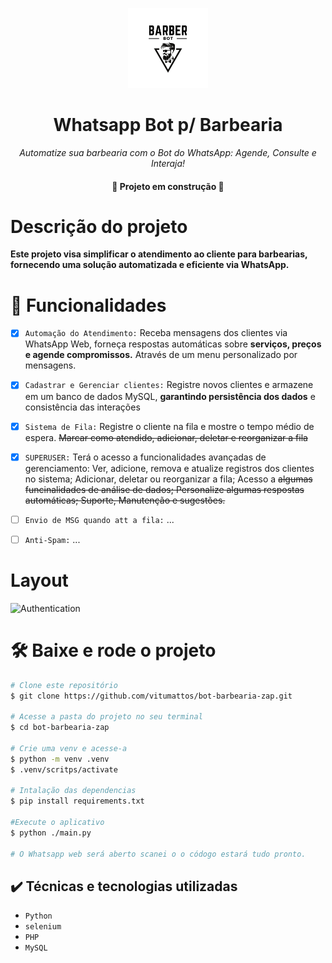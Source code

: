 <p align="center">
  <img width="128" src="./assets/barberbot.png">
</p>

<h1 align="center">Whatsapp Bot p/ Barbearia</h1>
<p align="center"><i
>Automatize sua barbearia com o Bot do WhatsApp: Agende, Consulte e Interaja!</i
></p>

<h4 align="center"> 
    🚧 Projeto em construção 🚧
</h4>

# Descrição do projeto
**Este projeto visa simplificar o atendimento ao cliente para barbearias, fornecendo uma solução automatizada e eficiente via WhatsApp.**

# 🔨 Funcionalidades

- [x] `Automação do Atendimento:` Receba mensagens dos clientes via WhatsApp Web, forneça respostas automáticas sobre **serviços, preços e agende compromissos.** Através de um menu personalizado por mensagens.
- [x] `Cadastrar e Gerenciar clientes:` Registre novos clientes e armazene em um banco de dados MySQL, **garantindo persistência dos dados** e consistência das interações
- [x] `Sistema de Fila:` Registre o cliente na fila e mostre o tempo médio de espera. ~~Marcar como atendido, adicionar, deletar e reorganizar a fila~~
- [x] `SUPERUSER:` Terá o acesso a funcionalidades avançadas de gerenciamento: Ver, adicione, remova e atualize registros dos clientes no sistema; Adicionar, deletar ou reorganizar a fila; Acesso a ~~algumas funcinalidades de análise de dados; Personalize algumas respostas automáticas; Suporte, Manutenção e sugestões.~~
- [ ] `Envio de MSG quando att a fila:` ...

- [ ] `Anti-Spam:` ...

# Layout
![Authentication](<./assets/layout.gif>)


# 🛠️ Baixe e rode o projeto

```bash
# Clone este repositório
$ git clone https://github.com/vitumattos/bot-barbearia-zap.git

# Acesse a pasta do projeto no seu terminal
$ cd bot-barbearia-zap

# Crie uma venv e acesse-a
$ python -m venv .venv
$ .venv/scritps/activate

# Intalação das dependencias
$ pip install requirements.txt

#Execute o aplicativo
$ python ./main.py

# O Whatsapp web será aberto scanei o o códogo estará tudo pronto.
```

## ✔️ Técnicas e tecnologias utilizadas

- ``Python``
- ``selenium``
- ``PHP``
- ``MySQL``